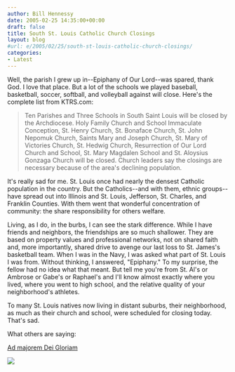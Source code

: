 ```yaml
---
author: Bill Hennessy
date: 2005-02-25 14:35:00+00:00
draft: false
title: South St. Louis Catholic Church Closings
layout: blog
#url: e/2005/02/25/south-st-louis-catholic-church-closings/
categories:
- Latest
---
```


Well, the parish I grew up in--Epiphany of Our Lord--was spared, thank God. I love that place. But a lot of the schools we played baseball, basketball, soccer, softball, and volleyball against will close. Here's the complete list from KTRS.com:




> 

> 
> Ten Parishes and Three Schools in South Saint Louis will be closed by the Archdiocese. Holy Family Church and School Immaculate Conception, St. Henry Church, St. Bonaface Church, St. John Nepomuk Church, Saints Mary and Joseph Church, St. Mary of Victories Church, St. Hedwig Church, Resurrection of Our Lord Church and School, St. Mary Magdalen School and St. Aloysius Gonzaga Church will be closed. Church leaders say the closings are necessary because of the area's declining population. 
> 
> 




It's really sad for me. St. Louis once had nearly the densest Catholic population in the country. But the Catholics--and with them, ethnic groups--have spread out into Illinois and St. Louis, Jefferson, St. Charles, and Franklin Counties. With them went that wonderful concentration of community: the share responsibility for others welfare.




Living, as I do, in the burbs, I can see the stark difference. While I have friends and neighbors, the friendships are so much shallower. They are based on property values and professional networks, not on shared faith and, more importantly, shared drive to avenge our last loss to St. James's basketball team. When I was in the Navy, I was asked what part of St. Louis I was from. Without thinking, I answered, "Epiphany." To my surprise, the fellow had no idea what that meant. But tell me you're from St. Al's or Ambrose or Gabe's or Raphael's and I'll know almost exactly where you lived, where you went to high school, and the relative quality of your neighborhood's athletes.




To many St. Louis natives now living in distant suburbs, their neighborhood, as much as their church and school, were scheduled for closing today. That's sad.




What others are saying:




[Ad majorem Dei Gloriam](https://slatts.blogspot.com/2005/02/archdiocese-decides-which-south-st.html)




![](https://blog.billhennessy.com/aggbug.aspx?PostID=1233)

